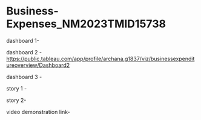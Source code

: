 # Business-Expenses_NM2023TMID15738

dashboard 1-

dashboard 2 -https://public.tableau.com/app/profile/archana.g1837/viz/businessexpenditureoverview/Dashboard2

dashboard 3 -

story 1 -

story 2-

video demonstration link-
